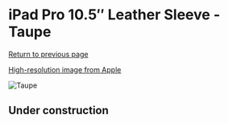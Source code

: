 # iPad Pro 10.5″ Leather Sleeve - Taupe

[Return to previous page](/ipad_pro105)

[High-resolution image from Apple](https://store.storeimages.cdn-apple.com/8756/as-images.apple.com/is/MPU02?wid=4500&hei=4500&fmt=png)

<div style="width: 512px"><img src="/almost_uncompressed/MPU02.webp" alt="Taupe"></div>

## Under construction
